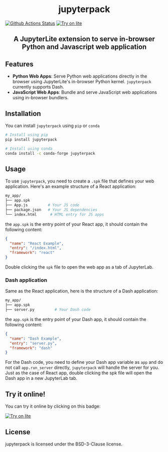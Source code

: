 <h1 align="center">jupyterpack</h1>

[![Github Actions Status](https://github.com/trungleduc/jupyterpack/workflows/Build/badge.svg)](https://github.com/trungleduc/specta/actions/workflows/build.yml)
[![Try on lite](https://jupyterlite.rtfd.io/en/latest/_static/badge.svg)](https://trungleduc.github.io/jupyterpack/lab/)

<h2 align="center"> A JupyterLite extension to serve in-browser Python and Javascript web application</h2>

## Features

- **Python Web Apps**: Serve Python web applications directly in the browser using JupyterLite's in-browser Python kernel. `jupyterpack` currently supports Dash.
- **JavaScript Web Apps**: Bundle and serve JavaScript web applications using in-browser bundlers.

## Installation

You can install `jupyterpack` using `pip` or `conda`

```bash
# Install using pip
pip install jupyterpack

# Install using conda
conda install -c conda-forge jupyterpack
```

## Usage

To use `jupyterpack`, you need to create a `.spk` file that defines your web application. Here's an example structure of a React application:

```bash
my_app/
├── app.spk
├── App.js         # Your JS code
├── package.json   # Your JS dependencies
└── index.html      # HTML entry for JS apps
```

the `app.spk` is the entry point of your React app, it should contain the following content:

```json
{
  "name": "React Example",
  "entry": "/index.html",
  "framework": "react"
}
```

Double clicking the `spk` file to open the web app as a tab of JupyterLab.

### Dash application

Same as the React application, here is the structure of a Dash application:

```bash
my_app/
├── app.spk
├── server.py         # Your Dash code
```

the `app.spk` is the entry point of your Dash app, it should contain the following content:

```json
{
  "name": "Dash Example",
  "entry": "server.py",
  "framework": "dash"
}
```

For the Dash code, you need to define your Dash app variable as `app` and do not call `app.run_server` directly, `jupyterpack` will handle the server for you. Just as the case of React app, double clicking the spk file will open the Dash app in a new JupyterLab tab.

## Try it online!

You can try it online by clicking on this badge:

[![Try on lite](https://jupyterlite.rtfd.io/en/latest/_static/badge.svg)](https://trungleduc.github.io/jupyterpack/lab/)

## License

jupyterpack is licensed under the BSD-3-Clause license.
